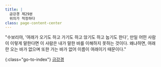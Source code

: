 ```yaml
---
title: |
  금강경 제29분
  위의가 적정하다
class: page-content-center
---
```


"수보리야, '여래가 오기도 하고 가기도 하고 앉기도 하고 눕기도 한다',
만일 어떤 사람이 이렇게 말한다면 이 사람은 내가 말한 바를 이해하지 못하는 것이다.
왜냐하면, 여래란 오는 바가 없으며 또한 가는 바가 없어 이름이 여래이기 때문이다."

{:class="go-to-index"}
[금강경](index)